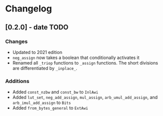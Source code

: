 # Changelog

## [0.2.0] - date TODO
### Changes
- Updated to 2021 edition
- `neg_assign` now takes a boolean that conditionally activates it
- Renamed all `_triop` functions to `_assign` functions. The short divisions are differentiated by
  `_inplace_`.

### Additions
- Added `const_nzbw` and `const_bw` to `InlAwi`
- Added `lut_set`, `neg_add_assign`, `mul_assign`, `arb_umul_add_assign`, and `arb_imul_add_assign`
  to `Bits`
- Added `from_bytes_general` to `ExtAwi`
